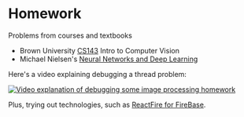 # Homework

Problems from courses and textbooks

* Brown University [CS143](http://cs.brown.edu/courses/cs143/) Intro to Computer Vision
* Michael Nielsen's [Neural Networks and Deep Learning](http://neuralnetworksanddeeplearning.com/)

Here's a video explaining debugging a thread problem:

[![Video explanation of debugging some image processing homework](http://img.youtube.com/vi/XooXyAbpLc0/0.jpg)](https://youtu.be/XooXyAbpLc0)

Plus, trying out technologies, such as [ReactFire for FireBase](https://github.com/FirebaseExtended/reactfire/blob/master/docs/quickstart.md).
